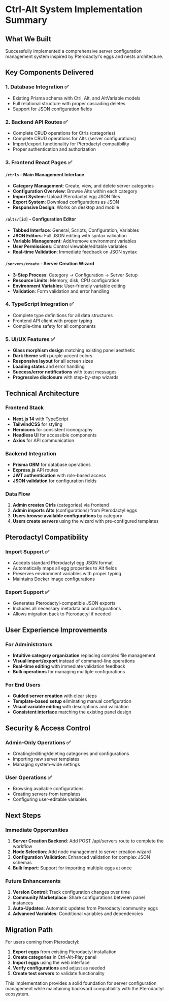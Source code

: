 # Ctrl-Alt System Implementation Summary

## What We Built

Successfully implemented a comprehensive server configuration management system inspired by Pterodactyl's eggs and nests architecture.

## Key Components Delivered

### 1. Database Integration ✅
- Existing Prisma schema with Ctrl, Alt, and AltVariable models
- Full relational structure with proper cascading deletes
- Support for JSON configuration fields

### 2. Backend API Routes ✅
- Complete CRUD operations for Ctrls (categories)
- Complete CRUD operations for Alts (server configurations)
- Import/export functionality for Pterodactyl compatibility
- Proper authentication and authorization

### 3. Frontend React Pages ✅

#### `/ctrls` - Main Management Interface
- **Category Management**: Create, view, and delete server categories
- **Configuration Overview**: Browse Alts within each category
- **Import System**: Upload Pterodactyl egg JSON files
- **Export System**: Download configurations as JSON
- **Responsive Design**: Works on desktop and mobile

#### `/alts/[id]` - Configuration Editor
- **Tabbed Interface**: General, Scripts, Configuration, Variables
- **JSON Editors**: Full JSON editing with syntax validation
- **Variable Management**: Add/remove environment variables
- **User Permissions**: Control viewable/editable variables
- **Real-time Validation**: Immediate feedback on JSON syntax

#### `/servers/create` - Server Creation Wizard
- **3-Step Process**: Category → Configuration → Server Setup
- **Resource Limits**: Memory, disk, CPU configuration
- **Environment Variables**: User-friendly variable editing
- **Validation**: Form validation and error handling

### 4. TypeScript Integration ✅
- Complete type definitions for all data structures
- Frontend API client with proper typing
- Compile-time safety for all components

### 5. UI/UX Features ✅
- **Glass morphism design** matching existing panel aesthetic
- **Dark theme** with purple accent colors
- **Responsive layout** for all screen sizes
- **Loading states** and error handling
- **Success/error notifications** with toast messages
- **Progressive disclosure** with step-by-step wizards

## Technical Architecture

### Frontend Stack
- **Next.js 14** with TypeScript
- **TailwindCSS** for styling
- **Heroicons** for consistent iconography
- **Headless UI** for accessible components
- **Axios** for API communication

### Backend Integration
- **Prisma ORM** for database operations
- **Express.js** API routes
- **JWT authentication** with role-based access
- **JSON validation** for configuration fields

### Data Flow
1. **Admin creates Ctrls** (categories) via frontend
2. **Admin imports Alts** (configurations) from Pterodactyl eggs
3. **Users browse available configurations** by category
4. **Users create servers** using the wizard with pre-configured templates

## Pterodactyl Compatibility

### Import Support ✅
- Accepts standard Pterodactyl egg JSON format
- Automatically maps all egg properties to Alt fields
- Preserves environment variables with proper typing
- Maintains Docker image configurations

### Export Support ✅
- Generates Pterodactyl-compatible JSON exports
- Includes all necessary metadata and configurations
- Allows migration back to Pterodactyl if needed

## User Experience Improvements

### For Administrators
- **Intuitive category organization** replacing complex file management
- **Visual import/export** instead of command-line operations
- **Real-time editing** with immediate validation feedback
- **Bulk operations** for managing multiple configurations

### For End Users
- **Guided server creation** with clear steps
- **Template-based setup** eliminating manual configuration
- **Visual variable editing** with descriptions and validation
- **Consistent interface** matching the existing panel design

## Security & Access Control

### Admin-Only Operations ✅
- Creating/editing/deleting categories and configurations
- Importing new server templates
- Managing system-wide settings

### User Operations ✅
- Browsing available configurations
- Creating servers from templates
- Configuring user-editable variables

## Next Steps

### Immediate Opportunities
1. **Server Creation Backend**: Add POST /api/servers route to complete the workflow
2. **Node Selection**: Add node management to server creation wizard
3. **Configuration Validation**: Enhanced validation for complex JSON schemas
4. **Bulk Import**: Support for importing multiple eggs at once

### Future Enhancements
1. **Version Control**: Track configuration changes over time
2. **Community Marketplace**: Share configurations between panel instances
3. **Auto-Updates**: Automatic updates from Pterodactyl community eggs
4. **Advanced Variables**: Conditional variables and dependencies

## Migration Path

For users coming from Pterodactyl:
1. **Export eggs** from existing Pterodactyl installation
2. **Create categories** in Ctrl-Alt-Play panel
3. **Import eggs** using the web interface
4. **Verify configurations** and adjust as needed
5. **Create test servers** to validate functionality

This implementation provides a solid foundation for server configuration management while maintaining backward compatibility with the Pterodactyl ecosystem.
